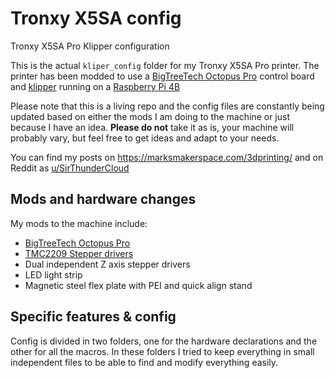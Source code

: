 # Tronxy X5SA config
Tronxy X5SA Pro Klipper configuration

This is the actual `kliper_config` folder for my Tronxy X5SA Pro printer. The printer has been modded to use a [BigTreeTech Octopus Pro](https://amzn.to/3o0R3ZD) control board and [klipper](https://www.klipper3d.org) running on a [Raspberry Pi 4B](https://amzn.to/3HZat9d)

Please note that this is a living repo and the config files are constantly being updated based on either the mods I am doing to the machine or just because I have an idea. **Please do not** take it as is, your machine will probably vary, but feel free to get ideas and adapt to your needs.

You can find my posts on <https://marksmakerspace.com/3dprinting/> and on Reddit as [u/SirThunderCloud](https://reddit.com/u/sirthundercloud)

## Mods and hardware changes

My mods to the machine include:
- [BigTreeTech Octopus Pro](https://amzn.to/3o0R3ZD)
- [TMC2209 Stepper drivers](https://amzn.to/319Q7tg)
- Dual independent Z axis stepper drivers
- LED light strip
- Magnetic steel flex plate with PEI and quick align stand

## Specific features & config

Config is divided in two folders, one for the hardware declarations and the other for all the macros. In these folders I tried to keep everything in small independent files to be able to find and modify everything easily.
